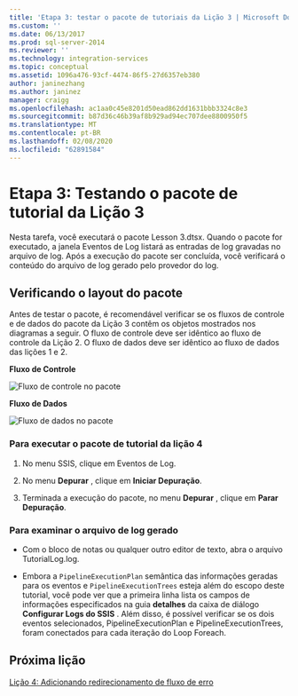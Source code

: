 ```yaml
---
title: 'Etapa 3: testar o pacote de tutoriais da Lição 3 | Microsoft Docs'
ms.custom: ''
ms.date: 06/13/2017
ms.prod: sql-server-2014
ms.reviewer: ''
ms.technology: integration-services
ms.topic: conceptual
ms.assetid: 1096a476-93cf-4474-86f5-27d6357eb380
author: janinezhang
ms.author: janinez
manager: craigg
ms.openlocfilehash: ac1aa0c45e8201d50ead862dd1631bbb3324c8e3
ms.sourcegitcommit: b87d36c46b39af8b929ad94ec707dee8800950f5
ms.translationtype: MT
ms.contentlocale: pt-BR
ms.lasthandoff: 02/08/2020
ms.locfileid: "62891584"
---
```

# <a name="step-3-testing-the-lesson-3-tutorial-package"></a>Etapa 3: Testando o pacote de tutorial da Lição 3
  Nesta tarefa, você executará o pacote Lesson 3.dtsx. Quando o pacote for executado, a janela Eventos de Log listará as entradas de log gravadas no arquivo de log. Após a execução do pacote ser concluída, você verificará o conteúdo do arquivo de log gerado pelo provedor do log.  
  
## <a name="checking-the-package-layout"></a>Verificando o layout do pacote  
 Antes de testar o pacote, é recomendável verificar se os fluxos de controle e de dados do pacote da Lição 3 contêm os objetos mostrados nos diagramas a seguir. O fluxo de controle deve ser idêntico ao fluxo de controle da Lição 2. O fluxo de dados deve ser idêntico ao fluxo de dados das lições 1 e 2.  
  
 **Fluxo de Controle**  
  
 ![Fluxo de controle no pacote](../../2014/tutorials/media/task4lesson2control.gif "Fluxo de controle no pacote")  
  
 **Fluxo de Dados**  
  
 ![Fluxo de dados no pacote](../../2014/tutorials/media/task9lesson1data.gif "Fluxo de dados no pacote")  
  
### <a name="to-run-the-lesson-4-tutorial-package"></a>Para executar o pacote de tutorial da lição 4  
  
1.  No menu SSIS, clique em Eventos de Log.  
  
2.  No menu **Depurar** , clique em **Iniciar Depuração**.  
  
3.  Terminada a execução do pacote, no menu **Depurar** , clique em **Parar Depuração**.  
  
### <a name="to-examine-the-generated-log-file"></a>Para examinar o arquivo de log gerado  
  
-   Com o bloco de notas ou qualquer outro editor de texto, abra o arquivo TutorialLog.log.  
  
-   Embora a `PipelineExecutionPlan` semântica das informações geradas para os eventos e `PipelineExecutionTrees` esteja além do escopo deste tutorial, você pode ver que a primeira linha lista os campos de informações especificados na guia **detalhes** da caixa de diálogo **Configurar Logs do SSIS** . Além disso, é possível verificar se os dois eventos selecionados, PipelineExecutionPlan e PipelineExecutionTrees, foram conectados para cada iteração do Loop Foreach.  
  
## <a name="next-lesson"></a>Próxima lição  
 [Lição 4: Adicionando redirecionamento de fluxo de erro](../integration-services/lesson-4-add-error-flow-redirection-with-ssis.md)  
  
  
